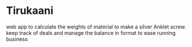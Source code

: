 # Tirukaani
web app to calculate the weights of material to make a silver Anklet screw. keep track of deals and manage the balance in format to ease running business
